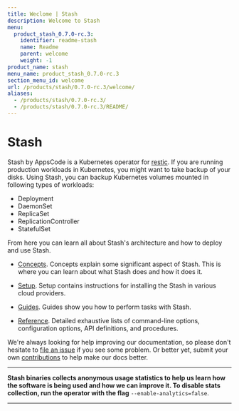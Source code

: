 ```yaml
---
title: Weclome | Stash
description: Welcome to Stash
menu:
  product_stash_0.7.0-rc.3:
    identifier: readme-stash
    name: Readme
    parent: welcome
    weight: -1
product_name: stash
menu_name: product_stash_0.7.0-rc.3
section_menu_id: welcome
url: /products/stash/0.7.0-rc.3/welcome/
aliases:
  - /products/stash/0.7.0-rc.3/
  - /products/stash/0.7.0-rc.3/README/
---
```

# Stash
 Stash by AppsCode is a Kubernetes operator for [restic](https://restic.net). If you are running production workloads in Kubernetes, you might want to take backup of your disks. Using Stash, you can backup Kubernetes volumes mounted in following types of workloads:

- Deployment
- DaemonSet
- ReplicaSet
- ReplicationController
- StatefulSet

From here you can learn all about Stash's architecture and how to deploy and use Stash.

- [Concepts](/docs/concepts/). Concepts explain some significant aspect of Stash. This is where you can learn about what Stash does and how it does it.

- [Setup](/docs/setup/). Setup contains instructions for installing
  the Stash in various cloud providers.

- [Guides](/docs/guides/). Guides show you how to perform tasks with Stash.

- [Reference](/docs/reference/). Detailed exhaustive lists of
command-line options, configuration options, API definitions, and procedures.

We're always looking for help improving our documentation, so please don't hesitate to [file an issue](https://github.com/appscode/stash/issues/new) if you see some problem. Or better yet, submit your own [contributions](/docs/CONTRIBUTING.md) to help
make our docs better.

---

**Stash binaries collects anonymous usage statistics to help us learn how the software is being used and how we can improve it. To disable stats collection, run the operator with the flag** `--enable-analytics=false`.

---
